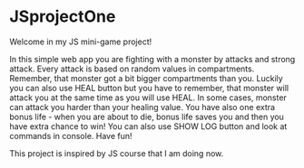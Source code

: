 # JSprojectOne

Welcome in my JS mini-game project!

In this simple web app you are fighting with a monster by attacks and strong attack. Every attack is based on random values in compartments. Remember, that monster got a bit bigger compartments than you. Luckily you can also use HEAL button but you have to remember, that monster will attack you at the same time as you will use HEAL. In some cases, monster can attack you harder than your healing value. You have also one extra bonus life - when you are about to die, bonus life saves you and then you have extra chance to win! You can also use SHOW LOG button and look at commands in console. Have fun!


This project is inspired by JS course that I am doing now.
